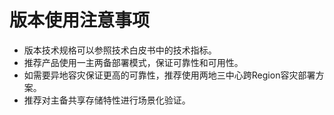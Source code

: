 # 版本使用注意事项<a name="ZH-CN_TOPIC_0289899192"></a>

-   版本技术规格可以参照技术白皮书中的技术指标。
-   推荐产品使用一主两备部署模式，保证可靠性和可用性。
-   如需要异地容灾保证更高的可靠性，推荐使用两地三中心跨Region容灾部署方案。
-   推荐对主备共享存储特性进行场景化验证。

